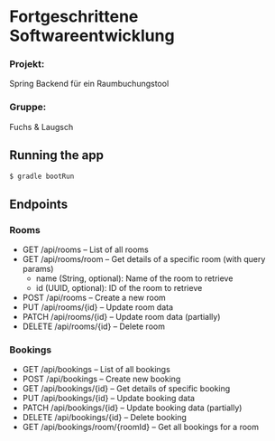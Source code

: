 # Fortgeschrittene Softwareentwicklung
### Projekt: 
Spring Backend für ein Raumbuchungstool
### Gruppe: 
Fuchs & Laugsch

## Running the app
```bash
$ gradle bootRun
```

## Endpoints

### Rooms
- GET /api/rooms – List of all rooms
- GET /api/rooms/room – Get details of a specific room (with query params)
  - name (String, optional): Name of the room to retrieve
  - id (UUID, optional): ID of the room to retrieve
- POST /api/rooms – Create a new room
- PUT /api/rooms/{id} – Update room data
- PATCH /api/rooms/{id} – Update room data (partially)
- DELETE /api/rooms/{id} – Delete room

### Bookings
- GET /api/bookings – List of all bookings
- POST /api/bookings – Create new booking
- GET /api/bookings/{id} – Get details of specific booking
- PUT /api/bookings/{id} – Update booking data
- PATCH /api/bookings/{id} – Update booking data (partially)
- DELETE /api/bookings/{id} – Delete booking
- GET /api/bookings/room/{roomId} – Get all bookings for a room
